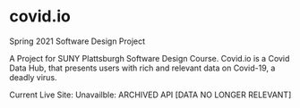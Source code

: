 # covid.io
Spring 2021 Software Design Project

A Project for SUNY Plattsburgh Software Design Course.
Covid.io is a Covid Data Hub, that presents users with rich and relevant data on Covid-19, a deadly virus.

Current Live Site:
Unavailble: ARCHIVED API [DATA NO LONGER RELEVANT]
